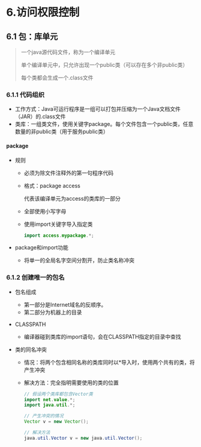 # 6.访问权限控制

## 6.1 包：库单元

> 一个java源代码文件，称为一个编译单元
>
> 单个编译单元中，只允许出现一个public类（可以存在多个非public类）
>
> 每个类都会生成一个.class文件

### 6.1.1 代码组织

- 工作方式：Java可运行程序是一组可以打包并压缩为一个Java文档文件（JAR）的.class文件
- 类库：一组类文件，使用关键字package。每个文件包含一个public类，任意数量的非public类（用于服务public类）

#### package

- 规则

  - 必须为除文件注释外的第一句程序代码

  - 格式：package access

    代表该编译单元为access的类库的一部分

  - 全部使用小写字母

  - 使用import关键字导入指定类

    ```java
    import access.mypackage.*;
    ```

- package和import功能

  - 将单一的全局名字空间分割开，防止类名称冲突

### 6.1.2 创建唯一的包名

- 包名组成
  - 第一部分是Internet域名的反顺序。 <!--比如 top.randomega-->
  - 第二部分为机器上的目录
- CLASSPATH
  - 编译器碰到类库的import语句，会在CLASSPATH指定的目录中查找

- 类的同名冲突

  - 情况：将两个包含相同名称的类库同时以*导入时，使用两个共有的类，将产生冲突

  - 解决方法：完全指明需要使用的类的位置

    ```java
    // 假设两个类库都包含Vector类
    import net.value.*;
    import java.util.*;
    
    // 产生冲突的情况
    Vector v = new Vector();
    
    // 解决方法
    java.util.Vector v = new java.util.Vector();
    ```

    












